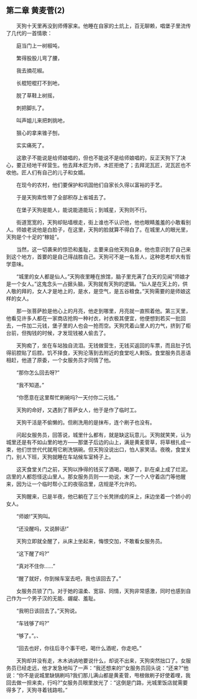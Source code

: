   

## 第二章 黄麦菅(2)

　　天狗十天里再没到师傅家来。他睡在自家的土炕上，百无聊赖，唱堡子里流传了几代的一首情歌：

　　庭当门上一树椒吨，

　　繁得股股儿弯了腰，

　　我去摘花椒。

　　长棍短棍打不到吔，

　　脱了草鞋上树摇，

　　刺把脚扎了。

　　叫声姐儿来把刺挑吔，

　　狠心的拿来锥子刨，

　　实实痛死了。

　　这歌子不能说是给师娘唱的，但也不能说不是给师娘唱的，反正天狗下了决心，要正经地干样营生。他去拜木匠为师，木匠拒绝了；去拜泥瓦匠，泥瓦匠也不收他。匠人们有自己的儿子和女婿。

　　在现今的农村，他们要保护和巩固他们自家长久得以富裕的手艺。

　　于是天狗索性带了全部积存上省城去了。

　　在堡子天狗是能人，能说能道能玩；到城星，天狗则不行。

　　街道宽宽的，天狗却贴墙根走，街上谁也不认识他，他也眼睛羞羞的小敢看别人。师娘老说他是白脸子，在这里，天狗的脸就算不得白了。在城里人的眼光里，天狗是个十足的“稼娃”。

　　当然，这一切袭来的惊恐和羞耻，主要来自他天狗自身。他也意识到了自己来到这个地方，首要的是自己得战胜自己。天狗可不是一名哲人，这种思考却大有哲学意味。

　　“城里的女人都是仙人。”天狗夜里睡在旅馆，脑子里充满了白天的见闻“师娘才是一个女人。”这鬼念头一占据头脑，天狗就有天狗的逻辑。“仙人是在天上的，供人敬的拜的，女人才是地上的，是水，是空气，是五谷粮食。”天狗需要的是师娘这样的女人。

　　那一张菩萨脸是他心上的月亮，他走到哪里，月亮就一直照着他。第三天里，他看见许多人都在一家商店抢购一种衬衣，衬衣极其便宜，他便想到若买一批回去，一件加二元钱，堡子里的人也会一抢而空。天狗凭着山里人的力气，挤到了柜台前，但掏钱的时候，才发现钱被人偷去了。

　　天狗痴了，坐在车站独自流泪。无钱做营生，无钱买返回的车票，而且肚子饥得前腔贴了后腔。饥不择食，天狗沦落到去附近的食堂吃人剩饭。食堂服务员恶语相赶，他道了原委，一个女服务员才同情了他。

　　“那你怎么回去呀?”

　　“我不知道。”

　　“你愿意在这里帮忙刷碗吗?一天付你二元钱。”

　　天狗的命好，又遇到了菩萨女人，他于是作了临时工。

　　天狗干活是不偷懒的。但刷洗用的是抹布，连个刷子也没有。

　　问起女服务员，回答说，城里什么都有，就是缺这玩意儿。天狗就笑笑，认为城里还是有不如山里的地方——那堡子后边的山上，满是黄麦菅草，将草根扎成一束，他们世世代代就用它刷洗锅碗。但天狗没说出口，怕人家笑话。夜晚，食堂关门，别人下班，天狗就睡在车站候车室椅子上。

　　这天食堂关门之前，天狗以挣得的钱买了酒喝，喝醉了，趴在桌上成了烂泥。店里的人都怨怪这山里人。那女服务员则一一劝说，末了一个人守着店门等他醒来，因为让一个临时帮小工的夜宿店里，店规是不允许的。

　　天狗醒来，已是半夜，他已躺在了三个长凳拼成的床上，床边坐着一个娇小的女人。

　　“师娘!”天狗叫。

　　“还没醒吗，又说醉话!”

　　天狗立即就全醒了，从床上坐起来，悔恨交加，不敢看女服务员。

　　“这下醒了吗?”

　　“真对不住你……”

　　“醒了就好，你到候车室去吧，我也该回去了。”

　　女服务员锁了门。对于她的温柔、宽容、同情，天狗非常感激，同时也感到自己作为一个男子汉的无能、龌龊、羞耻。

　　“我明日该回去了。”天狗说。

　　“车钱够了吗?”

　　“够了。”。、

　　“回去也好，你往后寻个事干吧，喝什么酒呢，你走吧。”

　　天狗却并没有走，木木讷讷地要说什么，却说不出来，天狗突然拙口了。女服务员已经走远，他才发急地叫了一声：“我还想来的!”女服务员回头说：“还来?”他说：“你不是说城里缺锅刷吗?我们那儿满山都是黄麦菅，甩根做刷子好使着哩，我回去做一担来卖，行吗?”女服务员眼里放光了：“这倒是门路，光城里饭店就需要得多了，天狗寻着钱路啦。”